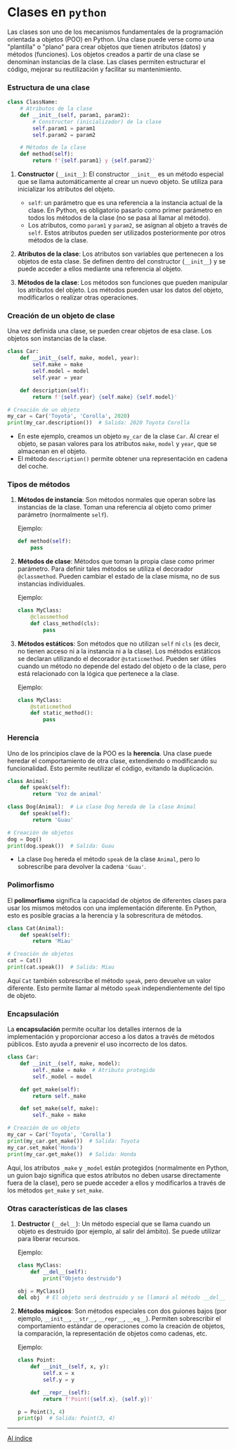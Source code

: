 # Clases en `python`

Las clases son uno de los mecanismos fundamentales de la programación orientada a objetos (POO) en Python. Una clase puede verse como una "plantilla" o "plano" para crear objetos que tienen atributos (datos) y métodos (funciones). Los objetos creados a partir de una clase se denominan instancias de la clase. Las clases permiten estructurar el código, mejorar su reutilización y facilitar su mantenimiento.

### Estructura de una clase

```python
class ClassName:
    # Atributos de la clase
    def __init__(self, param1, param2):
        # Constructor (inicializador) de la clase
        self.param1 = param1
        self.param2 = param2

    # Métodos de la clase
    def method(self):
        return f'{self.param1} y {self.param2}'
```

1. **Constructor** (`__init__`):
   El constructor `__init__` es un método especial que se llama automáticamente al crear un nuevo objeto. Se utiliza para inicializar los atributos del objeto.

   - `self`: un parámetro que es una referencia a la instancia actual de la clase. En Python, es obligatorio pasarlo como primer parámetro en todos los métodos de la clase (no se pasa al llamar al método).
   - Los atributos, como `param1` y `param2`, se asignan al objeto a través de `self`. Estos atributos pueden ser utilizados posteriormente por otros métodos de la clase.

2. **Atributos de la clase**:
   Los atributos son variables que pertenecen a los objetos de esta clase. Se definen dentro del constructor (`__init__`) y se puede acceder a ellos mediante una referencia al objeto.

3. **Métodos de la clase**:
   Los métodos son funciones que pueden manipular los atributos del objeto. Los métodos pueden usar los datos del objeto, modificarlos o realizar otras operaciones.

### Creación de un objeto de clase

Una vez definida una clase, se pueden crear objetos de esa clase. Los objetos son instancias de la clase.

```python
class Car:
    def __init__(self, make, model, year):
        self.make = make
        self.model = model
        self.year = year

    def description(self):
        return f'{self.year} {self.make} {self.model}'

# Creación de un objeto
my_car = Car('Toyota', 'Corolla', 2020)
print(my_car.description())  # Salida: 2020 Toyota Corolla
```

- En este ejemplo, creamos un objeto `my_car` de la clase `Car`. Al crear el objeto, se pasan valores para los atributos `make`, `model` y `year`, que se almacenan en el objeto.
- El método `description()` permite obtener una representación en cadena del coche.

### Tipos de métodos

1. **Métodos de instancia**: Son métodos normales que operan sobre las instancias de la clase. Toman una referencia al objeto como primer parámetro (normalmente `self`).

   Ejemplo:
   ```python
   def method(self):
       pass
   ```

2. **Métodos de clase**: Métodos que toman la propia clase como primer parámetro. Para definir tales métodos se utiliza el decorador `@classmethod`. Pueden cambiar el estado de la clase misma, no de sus instancias individuales.

   Ejemplo:
   ```python
   class MyClass:
       @classmethod
       def class_method(cls):
           pass
   ```

3. **Métodos estáticos**: Son métodos que no utilizan `self` ni `cls` (es decir, no tienen acceso ni a la instancia ni a la clase). Los métodos estáticos se declaran utilizando el decorador `@staticmethod`. Pueden ser útiles cuando un método no depende del estado del objeto o de la clase, pero está relacionado con la lógica que pertenece a la clase.

   Ejemplo:
   ```python
   class MyClass:
       @staticmethod
       def static_method():
           pass
   ```

### Herencia

Uno de los principios clave de la POO es la **herencia**. Una clase puede heredar el comportamiento de otra clase, extendiendo o modificando su funcionalidad. Esto permite reutilizar el código, evitando la duplicación.

```python
class Animal:
    def speak(self):
        return 'Voz de animal'

class Dog(Animal):  # La clase Dog hereda de la clase Animal
    def speak(self):
        return 'Guau'

# Creación de objetos
dog = Dog()
print(dog.speak())  # Salida: Guau
```

- La clase `Dog` hereda el método `speak` de la clase `Animal`, pero lo sobrescribe para devolver la cadena `'Guau'`.

### Polimorfismo

El **polimorfismo** significa la capacidad de objetos de diferentes clases para usar los mismos métodos con una implementación diferente. En Python, esto es posible gracias a la herencia y la sobrescritura de métodos.

```python
class Cat(Animal):
    def speak(self):
        return 'Miau'

# Creación de objetos
cat = Cat()
print(cat.speak())  # Salida: Miau
```

Aquí `Cat` también sobrescribe el método `speak`, pero devuelve un valor diferente. Esto permite llamar al método `speak` independientemente del tipo de objeto.

### Encapsulación

La **encapsulación** permite ocultar los detalles internos de la implementación y proporcionar acceso a los datos a través de métodos públicos. Esto ayuda a prevenir el uso incorrecto de los datos.

```python
class Car:
    def __init__(self, make, model):
        self._make = make  # Atributo protegido
        self._model = model

    def get_make(self):
        return self._make

    def set_make(self, make):
        self._make = make

# Creación de un objeto
my_car = Car('Toyota', 'Corolla')
print(my_car.get_make())  # Salida: Toyota
my_car.set_make('Honda')
print(my_car.get_make())  # Salida: Honda
```

Aquí, los atributos `_make` y `_model` están protegidos (normalmente en Python, un guion bajo significa que estos atributos no deben usarse directamente fuera de la clase), pero se puede acceder a ellos y modificarlos a través de los métodos `get_make` y `set_make`.

### Otras características de las clases

1. **Destructor** (`__del__`):
   Un método especial que se llama cuando un objeto es destruido (por ejemplo, al salir del ámbito). Se puede utilizar para liberar recursos.

   Ejemplo:
   ```python
   class MyClass:
       def __del__(self):
           print("Objeto destruido")

   obj = MyClass()
   del obj  # El objeto será destruido y se llamará al método __del__
   ```

2. **Métodos mágicos**:
   Son métodos especiales con dos guiones bajos (por ejemplo, `__init__`, `__str__`, `__repr__`, `__eq__`). Permiten sobrescribir el comportamiento estándar de operaciones como la creación de objetos, la comparación, la representación de objetos como cadenas, etc.

   Ejemplo:
   ```python
   class Point:
       def __init__(self, x, y):
           self.x = x
           self.y = y

       def __repr__(self):
           return f'Point({self.x}, {self.y})'

   p = Point(3, 4)
   print(p)  # Salida: Point(3, 4)
   ```

---

[Al índice](https://github.com/hypo69/101_python_computer_games_ru/blob/master/cheat_sheets#readme)
